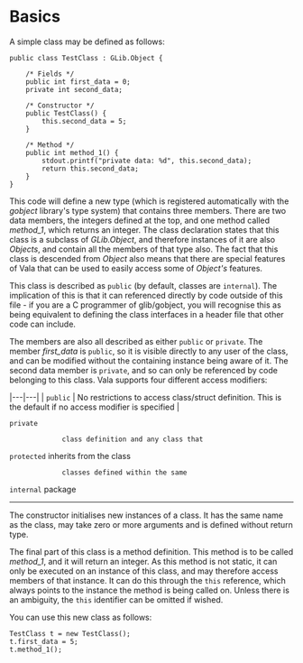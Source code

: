 # Basics

A simple class may be defined as follows: 

```vala
public class TestClass : GLib.Object {

    /* Fields */
    public int first_data = 0;
    private int second_data;

    /* Constructor */
    public TestClass() {
        this.second_data = 5;
    }

    /* Method */
    public int method_1() {
        stdout.printf("private data: %d", this.second_data);
        return this.second_data;
    }
}
```

This code will define a new type (which is registered automatically with the *gobject* library's type system) that contains three members. There are two data members, the integers defined at the top, and one method called *method\_1*, which returns an integer. The class declaration states that this class is a subclass of *GLib.Object*, and therefore instances of it are also *Objects*, and contain all the members of that type also. The fact that this class is descended from *Object* also means that there are special features of Vala that can be used to easily access some of *Object's* features. 

This class is described as `public` (by default, classes are `internal`). The implication of this is that it can referenced directly by code outside of this file - if you are a C programmer of glib/gobject, you will recognise this as being equivalent to defining the class interfaces in a header file that other code can include. 

The members are also all described as either `public` or `private`. The member *first\_data* is `public`, so it is visible directly to any user of the class, and can be modified without the containing instance being aware of it. The second data member is `private`, and so can only be referenced by code belonging to this class. Vala supports four different access modifiers:

|---|---|
| `public` | No restrictions to access class/struct definition. This is the default if no access modifier is specified |

  `private`                 

                 class definition and any class that
  `protected`               inherits from the class

                 classes defined within the same
  `internal`                package
  ------------------------------------ ------------------------------------



The constructor initialises new instances of a class. It has the same name as the class, may take zero or more arguments and is defined without return type. 

The final part of this class is a method definition. This method is to be called *method\_1*, and it will return an integer. As this method is not static, it can only be executed on an instance of this class, and may therefore access members of that instance. It can do this through the `this` reference, which always points to the instance the method is being called on. Unless there is an ambiguity, the `this` identifier can be omitted if wished. 

You can use this new class as follows: 

```vala
TestClass t = new TestClass();
t.first_data = 5;
t.method_1();
```
